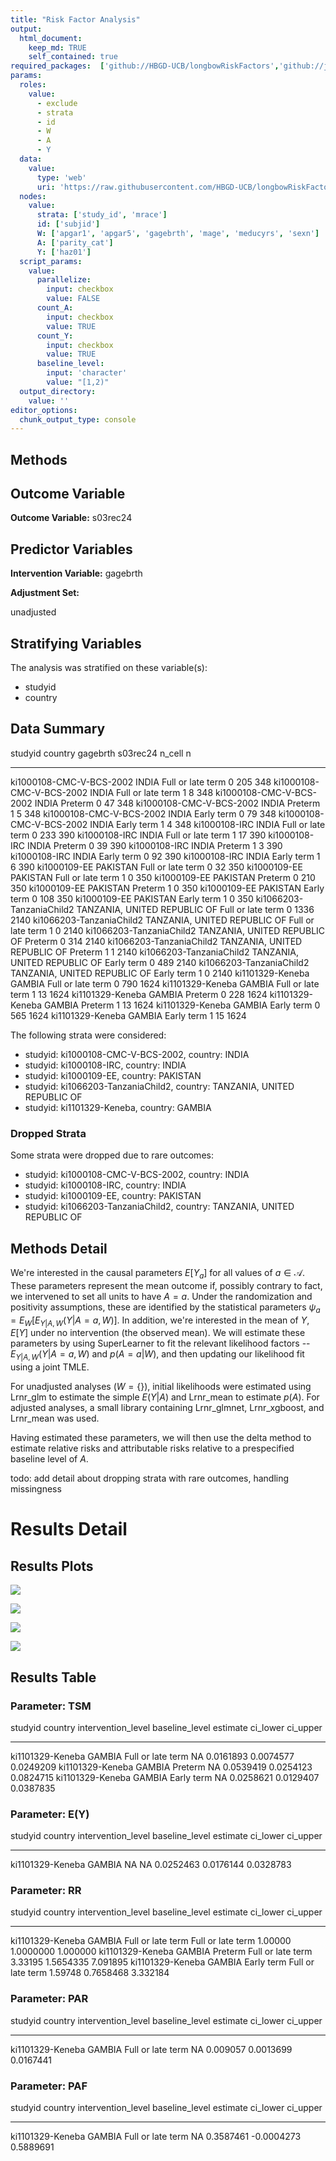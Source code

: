 ```yaml
---
title: "Risk Factor Analysis"
output: 
  html_document:
    keep_md: TRUE
    self_contained: true
required_packages:  ['github://HBGD-UCB/longbowRiskFactors','github://jeremyrcoyle/skimr@vector_types', 'github://tlverse/delayed']
params:
  roles:
    value:
      - exclude
      - strata
      - id
      - W
      - A
      - Y
  data: 
    value: 
      type: 'web'
      uri: 'https://raw.githubusercontent.com/HBGD-UCB/longbowRiskFactors/master/inst/sample_data/birthwt_data.rdata'
  nodes:
    value:
      strata: ['study_id', 'mrace']
      id: ['subjid']
      W: ['apgar1', 'apgar5', 'gagebrth', 'mage', 'meducyrs', 'sexn']
      A: ['parity_cat']
      Y: ['haz01']
  script_params:
    value:
      parallelize:
        input: checkbox
        value: FALSE
      count_A:
        input: checkbox
        value: TRUE
      count_Y:
        input: checkbox
        value: TRUE        
      baseline_level:
        input: 'character'
        value: "[1,2)"
  output_directory:
    value: ''
editor_options: 
  chunk_output_type: console
---
```








## Methods
## Outcome Variable

**Outcome Variable:** s03rec24

## Predictor Variables

**Intervention Variable:** gagebrth

**Adjustment Set:**

unadjusted

## Stratifying Variables

The analysis was stratified on these variable(s):

* studyid
* country

## Data Summary

studyid                    country                        gagebrth             s03rec24   n_cell      n
-------------------------  -----------------------------  ------------------  ---------  -------  -----
ki1000108-CMC-V-BCS-2002   INDIA                          Full or late term           0      205    348
ki1000108-CMC-V-BCS-2002   INDIA                          Full or late term           1        8    348
ki1000108-CMC-V-BCS-2002   INDIA                          Preterm                     0       47    348
ki1000108-CMC-V-BCS-2002   INDIA                          Preterm                     1        5    348
ki1000108-CMC-V-BCS-2002   INDIA                          Early term                  0       79    348
ki1000108-CMC-V-BCS-2002   INDIA                          Early term                  1        4    348
ki1000108-IRC              INDIA                          Full or late term           0      233    390
ki1000108-IRC              INDIA                          Full or late term           1       17    390
ki1000108-IRC              INDIA                          Preterm                     0       39    390
ki1000108-IRC              INDIA                          Preterm                     1        3    390
ki1000108-IRC              INDIA                          Early term                  0       92    390
ki1000108-IRC              INDIA                          Early term                  1        6    390
ki1000109-EE               PAKISTAN                       Full or late term           0       32    350
ki1000109-EE               PAKISTAN                       Full or late term           1        0    350
ki1000109-EE               PAKISTAN                       Preterm                     0      210    350
ki1000109-EE               PAKISTAN                       Preterm                     1        0    350
ki1000109-EE               PAKISTAN                       Early term                  0      108    350
ki1000109-EE               PAKISTAN                       Early term                  1        0    350
ki1066203-TanzaniaChild2   TANZANIA, UNITED REPUBLIC OF   Full or late term           0     1336   2140
ki1066203-TanzaniaChild2   TANZANIA, UNITED REPUBLIC OF   Full or late term           1        0   2140
ki1066203-TanzaniaChild2   TANZANIA, UNITED REPUBLIC OF   Preterm                     0      314   2140
ki1066203-TanzaniaChild2   TANZANIA, UNITED REPUBLIC OF   Preterm                     1        1   2140
ki1066203-TanzaniaChild2   TANZANIA, UNITED REPUBLIC OF   Early term                  0      489   2140
ki1066203-TanzaniaChild2   TANZANIA, UNITED REPUBLIC OF   Early term                  1        0   2140
ki1101329-Keneba           GAMBIA                         Full or late term           0      790   1624
ki1101329-Keneba           GAMBIA                         Full or late term           1       13   1624
ki1101329-Keneba           GAMBIA                         Preterm                     0      228   1624
ki1101329-Keneba           GAMBIA                         Preterm                     1       13   1624
ki1101329-Keneba           GAMBIA                         Early term                  0      565   1624
ki1101329-Keneba           GAMBIA                         Early term                  1       15   1624


The following strata were considered:

* studyid: ki1000108-CMC-V-BCS-2002, country: INDIA
* studyid: ki1000108-IRC, country: INDIA
* studyid: ki1000109-EE, country: PAKISTAN
* studyid: ki1066203-TanzaniaChild2, country: TANZANIA, UNITED REPUBLIC OF
* studyid: ki1101329-Keneba, country: GAMBIA

### Dropped Strata

Some strata were dropped due to rare outcomes:

* studyid: ki1000108-CMC-V-BCS-2002, country: INDIA
* studyid: ki1000108-IRC, country: INDIA
* studyid: ki1000109-EE, country: PAKISTAN
* studyid: ki1066203-TanzaniaChild2, country: TANZANIA, UNITED REPUBLIC OF

## Methods Detail

We're interested in the causal parameters $E[Y_a]$ for all values of $a \in \mathcal{A}$. These parameters represent the mean outcome if, possibly contrary to fact, we intervened to set all units to have $A=a$. Under the randomization and positivity assumptions, these are identified by the statistical parameters $\psi_a=E_W[E_{Y|A,W}(Y|A=a,W)]$.  In addition, we're interested in the mean of $Y$, $E[Y]$ under no intervention (the observed mean). We will estimate these parameters by using SuperLearner to fit the relevant likelihood factors -- $E_{Y|A,W}(Y|A=a,W)$ and $p(A=a|W)$, and then updating our likelihood fit using a joint TMLE.

For unadjusted analyses ($W=\{\}$), initial likelihoods were estimated using Lrnr_glm to estimate the simple $E(Y|A)$ and Lrnr_mean to estimate $p(A)$. For adjusted analyses, a small library containing Lrnr_glmnet, Lrnr_xgboost, and Lrnr_mean was used.

Having estimated these parameters, we will then use the delta method to estimate relative risks and attributable risks relative to a prespecified baseline level of $A$.

todo: add detail about dropping strata with rare outcomes, handling missingness







# Results Detail

## Results Plots
![](/tmp/c8481510-89d9-4b8e-b747-040349ad4244/REPORT_files/figure-html/plot_tsm-1.png)<!-- -->

![](/tmp/c8481510-89d9-4b8e-b747-040349ad4244/REPORT_files/figure-html/plot_rr-1.png)<!-- -->



![](/tmp/c8481510-89d9-4b8e-b747-040349ad4244/REPORT_files/figure-html/plot_paf-1.png)<!-- -->

![](/tmp/c8481510-89d9-4b8e-b747-040349ad4244/REPORT_files/figure-html/plot_par-1.png)<!-- -->

## Results Table

### Parameter: TSM


studyid            country   intervention_level   baseline_level     estimate    ci_lower    ci_upper
-----------------  --------  -------------------  ---------------  ----------  ----------  ----------
ki1101329-Keneba   GAMBIA    Full or late term    NA                0.0161893   0.0074577   0.0249209
ki1101329-Keneba   GAMBIA    Preterm              NA                0.0539419   0.0254123   0.0824715
ki1101329-Keneba   GAMBIA    Early term           NA                0.0258621   0.0129407   0.0387835


### Parameter: E(Y)


studyid            country   intervention_level   baseline_level     estimate    ci_lower    ci_upper
-----------------  --------  -------------------  ---------------  ----------  ----------  ----------
ki1101329-Keneba   GAMBIA    NA                   NA                0.0252463   0.0176144   0.0328783


### Parameter: RR


studyid            country   intervention_level   baseline_level       estimate    ci_lower   ci_upper
-----------------  --------  -------------------  ------------------  ---------  ----------  ---------
ki1101329-Keneba   GAMBIA    Full or late term    Full or late term     1.00000   1.0000000   1.000000
ki1101329-Keneba   GAMBIA    Preterm              Full or late term     3.33195   1.5654335   7.091895
ki1101329-Keneba   GAMBIA    Early term           Full or late term     1.59748   0.7658468   3.332184


### Parameter: PAR


studyid            country   intervention_level   baseline_level    estimate    ci_lower    ci_upper
-----------------  --------  -------------------  ---------------  ---------  ----------  ----------
ki1101329-Keneba   GAMBIA    Full or late term    NA                0.009057   0.0013699   0.0167441


### Parameter: PAF


studyid            country   intervention_level   baseline_level     estimate     ci_lower    ci_upper
-----------------  --------  -------------------  ---------------  ----------  -----------  ----------
ki1101329-Keneba   GAMBIA    Full or late term    NA                0.3587461   -0.0004273   0.5889691

